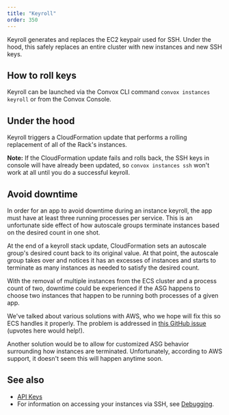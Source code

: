 ```yaml
---
title: "Keyroll"
order: 350
---
```


Keyroll generates and replaces the EC2 keypair used for SSH. Under the hood, this safely replaces an entire cluster with new instances and new SSH keys.

## How to roll keys

Keyroll can be launched via the Convox CLI command `convox instances keyroll` or from the Convox Console.

## Under the hood

Keyroll triggers a CloudFormation update that performs a rolling replacement of all of the Rack's instances.  

**Note:** If the CloudFormation update fails and rolls back, the SSH keys in console will have already been updated, so `convox instances ssh` won't work at all until you do a successful keyroll.

## Avoid downtime

In order for an app to avoid downtime during an instance keyroll, the app must have at least three running processes per service. This is an unfortunate side effect of how autoscale groups terminate instances based on the desired count in one shot.

At the end of a keyroll stack update, CloudFormation sets an autoscale group's desired count back to its original value. At that point, the autoscale group takes over and notices it has an excesses of instances and starts to terminate as many instances as needed to satisfy the desired count.

With the removal of multiple instances from the ECS cluster and a process count of two, downtime could be experienced if the ASG happens to choose two instances that happen to be running both processes of a given app.

We've talked about various solutions with AWS, who we hope will fix this so ECS handles it properly. The problem is addressed in [this GitHub issue](https://github.com/aws/amazon-ecs-agent/issues/130) (upvotes here would help!).

Another solution would be to allow for customized ASG behavior surrounding how instances are terminated. Unfortunately, according to AWS support, it doesn't seem this will happen anytime soon.

## See also

- [API Keys](/docs/api-keys)
- For information on accessing your instances via SSH, see [Debugging](/docs/debugging).
